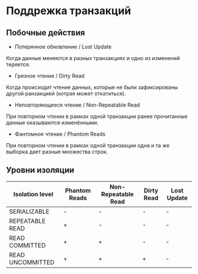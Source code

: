 # Поддрежка транзакций

## Побочные действия

* Потерянное обновление / Lost Update

Когда данные меняются в разных транзакциях и одно из изменений теряется.

* Грязное чтение / Dirty Read

Когда происходит чтение данных, которые не были зафиксированы другой ранзакцией (котрая может откатиться).

* Неповторяющееся чтение / Non-Repeatable Read

При повторном чтении в рамках одной транзакции ранее прочитанные данные оказываются изменёнными.

* Фантомное чтение / Phantom Reads

При повторном чтении в рамках одной транзакции одна и та же выборка дает разные множества строк.

## Уровни изоляции

|  Isolation level | Phantom Reads | Non-Repeatable Read |	Dirty Read | Lost Update |
| --------	| --- |	--- | --- | ---	|
|SERIALIZABLE |-|	-|	-|	-|
|REPEATABLE READ | + | -	| -	| - |
|READ COMMITTED | +	| +	| -	| - |
|READ UNCOMMITTED |+ | + | + | - |
